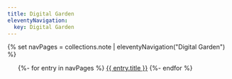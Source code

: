 ```yaml
---
title: Digital Garden
eleventyNavigation:
  key: Digital Garden                   
---
```

{% set navPages = collections.note | eleventyNavigation("Digital Garden") %}
<ul>
{%- for entry in navPages %}
  <li{% if entry.url == page.url %} class="my-active-class"{% endif %}>
    <a href="{{ entry.url }}">{{ entry.title }}</a>
  </li>
{%- endfor %}
</ul>